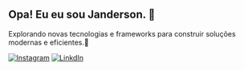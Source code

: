 ## Opa! Eu eu sou Janderson. 👋 
Explorando novas tecnologias e frameworks para construir soluções modernas e eficientes.🎯



[![Instagram](https://img.shields.io/badge/Instagram-E4405F?style=for-the-badge&logo=instagram&logoColor=white
)](https://www.instagram.com/janderson_juniorr/)
[![LinkdIn](https://img.shields.io/badge/LinkedIn-0077B5?style=for-the-badge&logo=linkedin&logoColor=white
)](https://www.linkedin.com/in/janderson-de-oliveira-5128321a3/)



